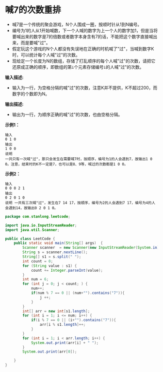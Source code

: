 # 喊7的次数重排 

- 喊7是一个传统的聚会游戏，N个人围成一圈，按顺时针从1到N编号。
- 编号为1的人从1开始喊数，下一个人喊的数字为上一个人的数字加1，但是当将要喊出来的数字是7的倍数或者数字本身含有7的话，不能把这个数字直接喊出来，而是要喊"过"。
- 假定玩这个游戏的N个人都没有失误地在正确的时机喊了"过"，当喊到数字K时，可以统计每个人喊"过"的次数。
- 现给定一个长度为N的数组，存储了打乱顺序的每个人喊"过"的次数，请把它还原成正确的顺序，即数组的第`i`个元素存储编号`i`的人喊"过"的次数。

**输入描述:**

- 输入为一行，为空格分隔的喊"过"的次数，注意K并不提供，K不超过200，而数字的个数即为N。

**输出描述:**

- 输出为一行，为顺序正确的喊"过"的次数，也由空格分隔。

**示例1：**

```
输入
0 1 0
输出
1 0 0
说明
一共只有一次喊"过"，那只会发生在需要喊7时，按顺序，编号为1的人会遇到7，故输出1 0 0。注意，结束时的K不一定是7，也可以是8、9等，喊过的次数都是1 0 0。
```

**示例2：**

```
输入
0 0 0 2 1
输出
0 2 0 1 0
说明 一共有三次喊"过"，发生在7 14 17，按顺序，编号为2的人会遇到7 17，编号为4的人会遇到14，故输出0 2 0 1 0。
```

```java
package com.stanlong.leetcode;

import java.io.InputStreamReader;
import java.util.Scanner;

public class LeetCode {
    public static void main(String[] args)  {
        Scanner scanner  = new Scanner(new InputStreamReader(System.in));
        String s = scanner.nextLine();
        String[] s1 = s.split(" ");
        int count = 0;
        for (String value : s1) {
            count += Integer.parseInt(value);
        }
        int num = 6;
        for (int j = 0; j < count; ) {
            num++;
            if(num % 7 == 0 || (num+"").contains("7")){
                j ++;
            }
        }
        int[] arr = new int[s1.length];
        for (int i = 1; i <= num; i++) {
            if(i % 7 == 0 || (i+"").contains("7")){
                arr[i % s1.length]++;
            }
        }
        for (int i = 1; i < arr.length; i++) {
            System.out.print(arr[i] + " ");
        }
        System.out.print(arr[0]);

    }
}
```

